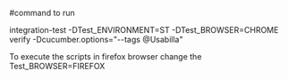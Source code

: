 
#command to run 

integration-test -DTest_ENVIRONMENT=ST -DTest_BROWSER=CHROME verify -Dcucumber.options="--tags @Usabilla"

To execute the scripts in firefox browser change the Test_BROWSER=FIREFOX

